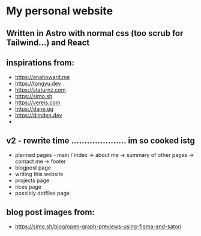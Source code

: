 # My personal website

## Written in Astro with normal css (too scrub for Tailwind...) and React

## inspirations from:

- https://anahoward.me
- https://tongyu.dev
- https://staturnz.com
- https://simo.sh
- https://vereis.com
- https://dane.gg
- https://dimden.dev
-

## v2 - rewrite time ..................... im so cooked istg

- planned pages - main / index -> about me -> summary of other pages -> contact me -> footer
- blogpost page
- writing this website
- projects page
- rices page
- possibly dotfiles page

## blog post images from:

- https://simo.sh/blog/open-graph-previews-using-figma-and-satori

